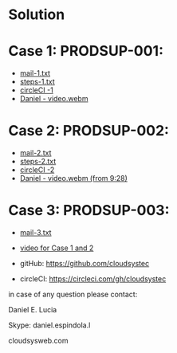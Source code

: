 # Solution


Case 1: PRODSUP-001:
====================
* [mail-1.txt](https://github.com/cloudsystec/CrossOver-task/blob/master/mail-1.txt)
* [steps-1.txt](https://github.com/cloudsystec/CrossOver-task/blob/master/steps-1.txt)
* [circleCI -1](https://circleci.com/gh/cloudsystec/PodamDev/1)
* [Daniel - video.webm](https://github.com/cloudsystec/CrossOver-task/blob/master/Daniel-video.webm)


Case 2: PRODSUP-002:
====================
* [mail-2.txt](https://github.com/cloudsystec/CrossOver-task/blob/master/mail-2.txt)
* [steps-2.txt](https://github.com/cloudsystec/CrossOver-task/blob/master/steps-2.txt)
* [circleCI -2](https://circleci.com/gh/cloudsystec/commons-csv-trunk/1)
* [Daniel - video.webm (from 9:28)](https://github.com/cloudsystec/CrossOver-task/blob/master/Daniel-video.webm)


Case 3: PRODSUP-003:
====================
* [mail-3.txt](https://github.com/cloudsystec/CrossOver-task/blob/master/mail-3.txt)

* [video for Case 1 and 2 ](https://github.com/cloudsystec/CrossOver-task/blob/master/Daniel-video.webm)

* gitHub:
https://github.com/cloudsystec

* circleCI:
https://circleci.com/gh/cloudsystec

in case of any question please contact:

 Daniel E. Lucia
 
 Skype: daniel.espindola.l
 
 cloudsysweb.com
